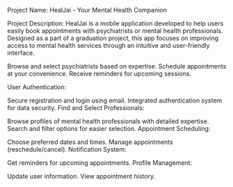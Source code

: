 Project Name:
HealJai - Your Mental Health Companion


Project Description:
HealJai is a mobile application developed to help users easily book appointments with psychiatrists or mental health professionals. Designed as a part of a graduation project, this app focuses on improving access to mental health services through an intuitive and user-friendly interface.

Browse and select psychiatrists based on expertise.
Schedule appointments at your convenience.
Receive reminders for upcoming sessions.

User Authentication:

Secure registration and login using email.
Integrated authentication system for data security.
Find and Select Professionals:

Browse profiles of mental health professionals with detailed expertise.
Search and filter options for easier selection.
Appointment Scheduling:

Choose preferred dates and times.
Manage appointments (reschedule/cancel).
Notification System:

Get reminders for upcoming appointments.
Profile Management:

Update user information.
View appointment history.
